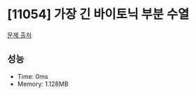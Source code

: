 # [11054] 가장 긴 바이토닉 부분 수열

[문제 출처](https://www.acmicpc.net/problem/11054)

## 성능

- Time: 0ms
- Memory: 1.128MB